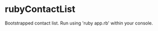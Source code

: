 rubyContactList
===============

Bootstrapped contact list. Run using 'ruby app.rb' within your console.
